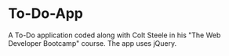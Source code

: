 # To-Do-App
A To-Do application coded along with Colt Steele in his "The Web Developer Bootcamp" course. The app uses jQuery.
